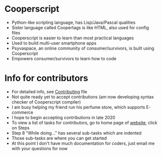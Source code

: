 # Cooperscript
* Python-like scripting language, has Lisp/Java/Pascal qualities
* Sister language called Coopertags is like HTML, also used for config files
* Cooperscript is easier to learn than most practical languages
* Used to build multi-user smartphone apps
* Psyvaspace, an online community of consumer/survivors, is built using Cooperscript
* Empowers consumer/survivors to learn how to code
# Info for contributors
* For detailed info, see [Contributing](CONTRIBUTING.md) file
* Not quite ready yet to accept contributions (am now developing syntax checker of Cooperscript compiler)
* I am busy helping my friend run his perfume store, which supports E-commerce
* I hope to begin accepting contributions in late 2020
* To view a list of tasks for contributors, go to home page of [website](http://cooperscript.com), click on Steps
* Step 8 "While doing..." has several sub-tasks which are indented
* Those sub-tasks are where you can get started
* At this point I don't have much documentation for coders, just email me with your questions for now
